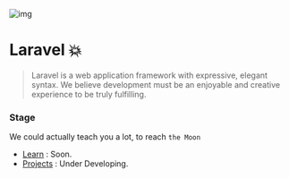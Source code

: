 ![img](https://github.com/DevIA3kl/other/blob/master/more/C++.png)

# Laravel 💥

>Laravel is a web application framework with expressive, elegant syntax. We believe development must be an enjoyable and creative experience to be truly fulfilling.


### Stage
We could actually teach you a lot, to reach `the Moon`

- [Learn](./learn) : Soon.
- [Projects](./projects) : Under Developing.

